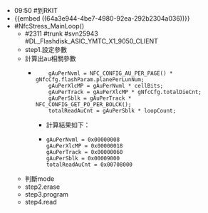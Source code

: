 - 09:50 #到RKIT
- {{embed ((64a3e944-4be7-4980-92ea-292b2304a036))}}
- #NfcStress_MainLoop()
	- #2311 #trunk #svn25943 #DL_Flashdisk_ASIC_YMTC_X1_9050_CLIENT
	- step1.設定參數
	- 計算出au相關參數
		- ```
		      gAuPerNvml = NFC_CONFIG_AU_PER_PAGE() * gNfcCfg.flashParam.planePerLunNum;
		      gAuPerXlcMP = gAuPerNvml * cellBits;
		      gAuPerTrack = gAuPerXlcMP * gNfcCfg.totalDieCnt;
		      gAuPerSblk = gAuPerTrack * NFC_CONFIG_GET_PO_PER_BOLCK();
		      totalReadAuCnt = gAuPerSblk * loopCount;
		  ```
			- 計算結果如下：
			- ```
			  gAuPerNvml = 0x00000008
			  gAuPerXlcMP = 0x00000018
			  gAuPerTrack = 0x00000060
			  gAuPerSblk = 0x00009000
			  totalReadAuCnt = 0x00708000
			  ```
	- 判斷mode
	- step2.erase
	- step3.program
	- step4.read